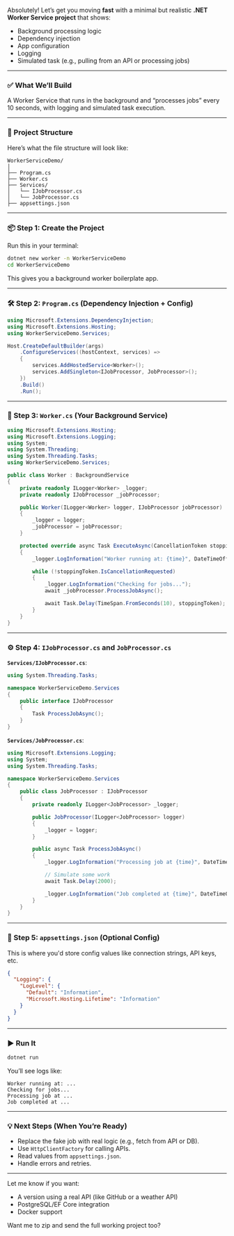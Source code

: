 Absolutely! Let’s get you moving **fast** with a minimal but realistic **.NET Worker Service project** that shows:

- Background processing logic  
- Dependency injection  
- App configuration  
- Logging  
- Simulated task (e.g., pulling from an API or processing jobs)

---

### ✅ What We’ll Build

A Worker Service that runs in the background and “processes jobs” every 10 seconds, with logging and simulated task execution.

---

### 🧱 Project Structure

Here’s what the file structure will look like:

```
WorkerServiceDemo/
│
├── Program.cs
├── Worker.cs
├── Services/
│   └── IJobProcessor.cs
│   └── JobProcessor.cs
├── appsettings.json
```

---

### 📦 Step 1: Create the Project

Run this in your terminal:

```bash
dotnet new worker -n WorkerServiceDemo
cd WorkerServiceDemo
```

This gives you a background worker boilerplate app.

---

### 🛠 Step 2: `Program.cs` (Dependency Injection + Config)

```csharp
using Microsoft.Extensions.DependencyInjection;
using Microsoft.Extensions.Hosting;
using WorkerServiceDemo.Services;

Host.CreateDefaultBuilder(args)
    .ConfigureServices((hostContext, services) =>
    {
        services.AddHostedService<Worker>();
        services.AddSingleton<IJobProcessor, JobProcessor>();
    })
    .Build()
    .Run();
```

---

### 🔄 Step 3: `Worker.cs` (Your Background Service)

```csharp
using Microsoft.Extensions.Hosting;
using Microsoft.Extensions.Logging;
using System;
using System.Threading;
using System.Threading.Tasks;
using WorkerServiceDemo.Services;

public class Worker : BackgroundService
{
    private readonly ILogger<Worker> _logger;
    private readonly IJobProcessor _jobProcessor;

    public Worker(ILogger<Worker> logger, IJobProcessor jobProcessor)
    {
        _logger = logger;
        _jobProcessor = jobProcessor;
    }

    protected override async Task ExecuteAsync(CancellationToken stoppingToken)
    {
        _logger.LogInformation("Worker running at: {time}", DateTimeOffset.Now);

        while (!stoppingToken.IsCancellationRequested)
        {
            _logger.LogInformation("Checking for jobs...");
            await _jobProcessor.ProcessJobAsync();

            await Task.Delay(TimeSpan.FromSeconds(10), stoppingToken);
        }
    }
}
```

---

### ⚙️ Step 4: `IJobProcessor.cs` and `JobProcessor.cs`

**`Services/IJobProcessor.cs`**:

```csharp
using System.Threading.Tasks;

namespace WorkerServiceDemo.Services
{
    public interface IJobProcessor
    {
        Task ProcessJobAsync();
    }
}
```

**`Services/JobProcessor.cs`**:

```csharp
using Microsoft.Extensions.Logging;
using System;
using System.Threading.Tasks;

namespace WorkerServiceDemo.Services
{
    public class JobProcessor : IJobProcessor
    {
        private readonly ILogger<JobProcessor> _logger;

        public JobProcessor(ILogger<JobProcessor> logger)
        {
            _logger = logger;
        }

        public async Task ProcessJobAsync()
        {
            _logger.LogInformation("Processing job at {time}", DateTimeOffset.Now);

            // Simulate some work
            await Task.Delay(2000);

            _logger.LogInformation("Job completed at {time}", DateTimeOffset.Now);
        }
    }
}
```

---

### 🧾 Step 5: `appsettings.json` (Optional Config)

This is where you'd store config values like connection strings, API keys, etc.

```json
{
  "Logging": {
    "LogLevel": {
      "Default": "Information",
      "Microsoft.Hosting.Lifetime": "Information"
    }
  }
}
```

---

### ▶️ Run It

```bash
dotnet run
```

You’ll see logs like:
```
Worker running at: ...
Checking for jobs...
Processing job at ...
Job completed at ...
```

---

### 💡 Next Steps (When You’re Ready)

- Replace the fake job with real logic (e.g., fetch from API or DB).
- Use `HttpClientFactory` for calling APIs.
- Read values from `appsettings.json`.
- Handle errors and retries.

---

Let me know if you want:
- A version using a real API (like GitHub or a weather API)
- PostgreSQL/EF Core integration
- Docker support

Want me to zip and send the full working project too?